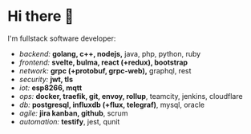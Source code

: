# Hi there 👋

I'm fullstack software developer:
* *backend:* **golang, c++, nodejs,** java, php, python, ruby
* *frontend:* **svelte, bulma, react (+redux), bootstrap**
* *network:* **grpc (+protobuf, grpc-web),** graphql, rest
* *security:* **jwt, tls**
* *iot:* **esp8266, mqtt**
* *ops:* **docker, traefik, git, envoy, rollup**, teamcity, jenkins, cloudflare
* *db:* **postgresql, influxdb (+flux, telegraf)**, mysql, oracle
* *agile:* **jira kanban, github**, scrum
* *automation:* **testify**, jest, qunit
